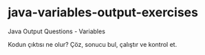 # java-variables-output-exercises
Java Output Questions - Variables

Kodun çıktısı ne olur? 
Çöz, sonucu bul, çalıştır ve kontrol et.
